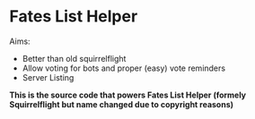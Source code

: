 # Fates List Helper

Aims:

- Better than old squirrelflight
- Allow voting for bots and proper (easy) vote reminders
- Server Listing

**This is the source code that powers Fates List Helper (formely Squirrelflight but name changed due to copyright reasons)**

